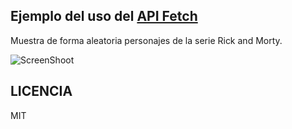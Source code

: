 ## Ejemplo del uso del [API Fetch](https://developer.mozilla.org/en-US/docs/Web/API/Fetch_API)

Muestra de forma aleatoria personajes de la serie Rick and Morty.

![ScreenShoot](https://i.imgur.com/OLFkOJ8.png)

## LICENCIA

MIT
